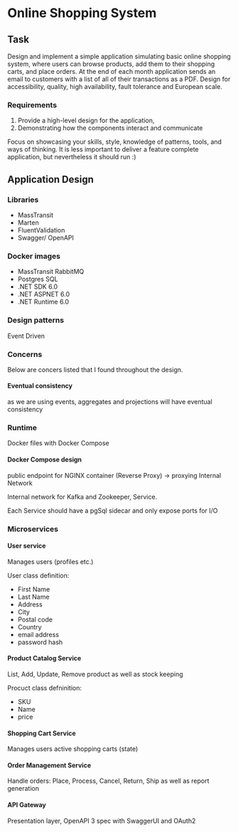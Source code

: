 ﻿# Online Shopping System

## Task
Design and implement a simple application simulating basic online shopping system, where users can browse products, add them to their shopping carts, and place orders. At the end of each month application sends an email to customers with a list of all of their transactions as a PDF. Design for accessibility, quality, high availability, fault tolerance and European scale.

### Requirements
1. Provide a high-level design for the application, 
2. Demonstrating how the components interact and communicate

Focus on showcasing your skills, style, knowledge of patterns, tools, and ways of thinking.
It is less important to deliver a feature complete application, but nevertheless it should run :)

## Application Design

### Libraries
- MassTransit
- Marten
- FluentValidation
- Swagger/ OpenAPI

### Docker images
- MassTransit RabbitMQ
- Postgres SQL
- .NET SDK 6.0
- .NET ASPNET 6.0
- .NET Runtime 6.0

### Design patterns
Event Driven

### Concerns
Below are concers listed that I found throughout the design.

#### Eventual consistency
as we are using events, aggregates and projections will have eventual consistency

### Runtime
Docker files with Docker Compose

#### Docker Compose design

public endpoint for NGINX container (Reverse Proxy) -> proxying Internal Network

Internal network for Kafka and Zookeeper, Service.

Each Service should have a pgSql sidecar and only expose ports for I/O

### Microservices

#### User service
Manages users (profiles etc.)

User class definition:
- First Name
- Last Name
- Address
- City
- Postal code
- Country
- email address
- password hash


#### Product Catalog Service
List, Add, Update, Remove product as well as stock keeping

Procuct class defninition:
- SKU
- Name
- price

#### Shopping Cart Service
Manages users active shopping carts (state)

#### Order Management Service
Handle orders: Place, Process, Cancel, Return, Ship as well as report generation


#### API Gateway
Presentation layer, OpenAPI 3 spec with SwaggerUI and OAuth2
